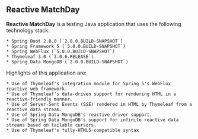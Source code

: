 
 Reactive MatchDay
------------------

 **Reactive MatchDay** is a testing Java application that uses the following technology stack:

    * Spring Boot 2.0.0 (`2.0.0.BUILD-SNAPSHOT`)
    * Spring Framework 5 (`5.0.0.BUILD-SNAPSHOT`)
    * Spring WebFlux (`5.0.0.BUILD-SNAPSHOT`)
    * Thymeleaf 3.0 (`3.0.6.RELEASE`)
    * Spring Data MongoDB (`2.0.0.BUILD-SNAPSHOT`)

Highlights of this application are:

    * Use of Thymeleaf's integration module for Spring 5's WebFlux reactive web framework.
    * Use of Thymeleaf's data-driven support for rendering HTML in a reactive-friendly manner.
    * Use of Server-Sent Events (SSE) rendered in HTML by Thymeleaf from a reactive data stream.
    * Use of Spring Data MongoDB's reactive driver support.
    * Use of Spring Data MongoDB's support for infinite reactive data streams based on tailable cursors.
    * Use of Thymeleaf's fully-HTML5-compatible syntax

